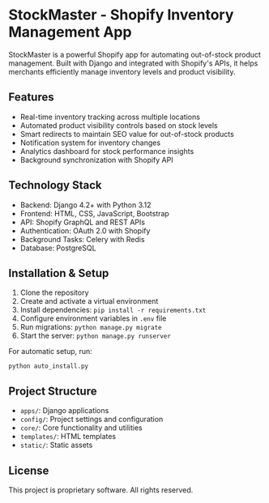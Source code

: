 # StockMaster - Shopify Inventory Management App

StockMaster is a powerful Shopify app for automating out-of-stock product management. Built with Django and integrated with Shopify's APIs, it helps merchants efficiently manage inventory levels and product visibility.

## Features

- Real-time inventory tracking across multiple locations
- Automated product visibility controls based on stock levels
- Smart redirects to maintain SEO value for out-of-stock products
- Notification system for inventory changes
- Analytics dashboard for stock performance insights
- Background synchronization with Shopify API

## Technology Stack

- Backend: Django 4.2+ with Python 3.12
- Frontend: HTML, CSS, JavaScript, Bootstrap
- API: Shopify GraphQL and REST APIs
- Authentication: OAuth 2.0 with Shopify
- Background Tasks: Celery with Redis
- Database: PostgreSQL

## Installation & Setup

1. Clone the repository
2. Create and activate a virtual environment
3. Install dependencies: `pip install -r requirements.txt`
4. Configure environment variables in `.env` file
5. Run migrations: `python manage.py migrate`
6. Start the server: `python manage.py runserver`

For automatic setup, run:
```
python auto_install.py
```

## Project Structure

- `apps/`: Django applications
- `config/`: Project settings and configuration
- `core/`: Core functionality and utilities
- `templates/`: HTML templates
- `static/`: Static assets

## License

This project is proprietary software. All rights reserved. 
